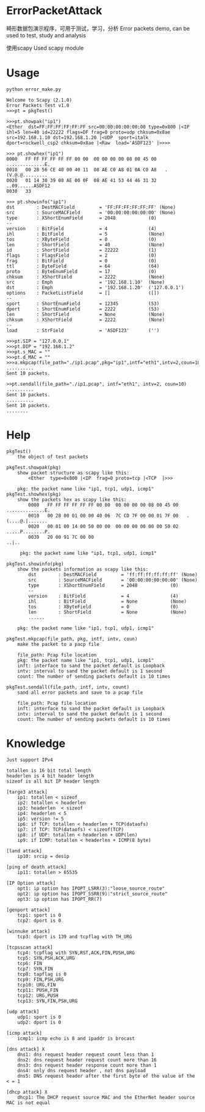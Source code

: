 ErrorPacketAttack
=================

畸形数据包演示程序，可用于测试，学习，分析
Error packets demo, can be used to test, study and analysis

使用scapy
Used scapy module

Usage
=================
    python error_make.py

    Welcome to Scapy (2.1.0)
    Error Packets Test v1.0
    >>>pt = pkgTest()

    >>>pt.showpak("ip1")
    <Ether  dst=FF:FF:FF:FF:FF:FF src=00:00:00:00:00:00 type=0x800 |<IP  ihl=5 len=40 id=22222 flags=DF frag=0 proto=udp chksum=0x8ae src=192.168.1.10 dst=192.168.1.20 |<UDP  sport=italk dport=rockwell_csp2 chksum=0x8ae |<Raw  load='ASDF123' |>>>>

    >>> pt.showhex("ip1")
    0000   FF FF FF FF FF FF 00 00  00 00 00 00 08 00 45 00   ..............E.
    0010   00 28 56 CE 40 00 40 11  08 AE C0 A8 01 0A C0 A8   .(V.@.@.........
    0020   01 14 30 39 08 AE 00 0F  08 AE 41 53 44 46 31 32   ..09......ASDF12
    0030   33

    >>> pt.showinfo("ip1")
    dst        : DestMACField         = 'FF:FF:FF:FF:FF:FF' (None)
    src        : SourceMACField       = '00:00:00:00:00:00' (None)
    type       : XShortEnumField      = 2048            (0)
    --
    version    : BitField             = 4               (4)
    ihl        : BitField             = 5               (None)
    tos        : XByteField           = 0               (0)
    len        : ShortField           = 40              (None)
    id         : ShortField           = 22222           (1)
    flags      : FlagsField           = 2               (0)
    frag       : BitField             = 0               (0)
    ttl        : ByteField            = 64              (64)
    proto      : ByteEnumField        = 17              (0)
    chksum     : XShortField          = 2222            (None)
    src        : Emph                 = '192.168.1.10'  (None)
    dst        : Emph                 = '192.168.1.20'  ('127.0.0.1')
    options    : PacketListField      = []              ([])
    --
    sport      : ShortEnumField       = 12345           (53)
    dport      : ShortEnumField       = 2222            (53)
    len        : ShortField           = None            (None)
    chksum     : XShortField          = 2222            (None)
    --
    load       : StrField             = 'ASDF123'       ('')

    >>>pt.SIP = "127.0.0.1"
    >>>pt.DIP = "192.168.1.2"
    >>>pt.s_MAC = ""
    >>>pt.d_MAC = ""
    >>>a.mkpcap(file_path="./ip1.pcap",pkg="ip1",intf="eth1",intv=2,coun=10)
    ..........
    Sent 10 packets.

    >>pt.sendall(file_path="./ip1.pcap", intf="eth1", intv=2, coun=10)
    ..........
    Sent 10 packets.
    ..........
    Sent 10 packets.
    ........

Help
=================
    pkgTest()
        the object of test packets

    pkgTest.showpak(pkg)
        show packet structure as scapy like this:
            <Ether  type=0x800 |<IP  frag=0 proto=tcp |<TCP  |>>>

        pkg: the packet name like "ip1, tcp1, udp1, icmp1"
    pkgTest.showhex(pkg)
        show the packets hex as scapy like this:
            0000   FF FF FF FF FF FF 00 00  00 00 00 00 08 00 45 00   ..............E.
            0010   00 28 00 01 00 00 40 06  7C CD 7F 00 00 01 7F 00   .(....@.|.......
            0020   00 01 00 14 00 50 00 00  00 00 00 00 00 00 50 02   .....P........P.
            0030   20 00 91 7C 00 00                                   ..|..

         pkg: the packet name like "ip1, tcp1, udp1, icmp1"

    pkgTest.showinfo(pkg)
        show the packets information as scapy like this:
            dst        : DestMACField         = 'ff:ff:ff:ff:ff:ff' (None)
            src        : SourceMACField       = '00:00:00:00:00:00' (None)
            type       : XShortEnumField      = 2048            (0)
            --
            version    : BitField             = 4               (4)
            ihl        : BitField             = None            (None)
            tos        : XByteField           = 0               (0)
            len        : ShortField           = None            (None)
            ......

        pkg: the packet name like "ip1, tcp1, udp1, icmp1"

    pkgTest.mkpcap(file_path, pkg, intf, intv, coun)
        make the packet to a pacp file

        file_path: Pcap file location
        pkg: the packet name like "ip1, tcp1, udp1, icmp1"
        inft: interface to sand the packet default is Loopback
        intv: interval to sand the packet default is 1 second
        count: The number of sending packets default is 10 times

    pkgTest.sendall(file_path, intf, intv, count)
        sand all error packets and save to a pcap file

        file_path: Pcap file location
        inft: interface to sand the packet default is Loopback
        intv: interval to sand the packet default is 1 second
        count: The number of sending packets default is 10 times

Knowledge
=================
    Just support IPv4

    totallen is 16 bit total length 
    headerlen is 4 bit header length
    sizeof is all bit IP header length

    [targe3 attack]
        ip1: totallen < sizeof
        ip2: totallen < headerlen
        ip3: headerlen  < sizeof
        ip4: headerlen < 5
        ip5: version != 5
        ip6: if TCP: totallen < headerlen + TCP(dataofs)
        ip7: if TCP: TCP(dataofs) < sizeof(TCP)
        ip8: if UDP: totallen < headerlen + UDP(len)
        ip9: if ICMP: totallen < headerlen + ICMP(8 byte)

    [land attack]
        ip10: srcip = desip

    [ping of death attack]
        ip11: totallen > 65535

    [IP Option attack]
        opt1: ip option has IPOPT_LSRR(3):"loose_source_route"
        opt2: ip option has IPOPT_SSRR(9):"strict_source_route"
        opt3: ip option has IPOPT_RR(7)

    [genport attack]
        tcp1: sport is 0
        tcp2: dport is 0

    [winnuke attack]
        tcp3: dport is 139 and tcpflag with TH_URG

    [tcpsscan attack]
        tcp4: tcpflag with SYN,RST,ACK,FIN,PUSH,URG
        tcp5: SYN,PSH,ACK,URG
        tcp6: FIN
        tcp7: SYN,FIN
        tcp8: tapflag is 0
        tcp9: FIN,PSH,URG
        tcp10: URG,FIN
        tcp11: PUSH,FIN
        tcp12: URG,PUSH
        tcp13: SYN,FIN,PSH,URG

    [udp attack]
        udp1: sport is 0
        udp2: dport is 0

    [icmp attack]
        icmp1: icmp echo is 8 and ipaddr is brocast

    [dns attack] X
        dns1: dns request header request count less than 1
        dns2: dns request header request count more than 16
        dns3: dns request header response count more than 1
        dns4: only dns request header , not dns payload
        dns5: DNS request header after the first byte of the value of the < = 1

    [dhcp attack] X
        dhcp1: The DHCP request source MAC and the EtherNet header source MAC is not equal

